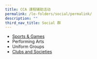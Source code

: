 ```yaml
---
title: CCA 课程辅助活动
permalink: /le-folders/social/permalink/
description: ""
third_nav_title: Social 群
---
```

* [Sports & Games](https://cms.isomer.gov.sg/sites/moe-poiching/folders/le-folders/subfolders/Social%20%E7%BE%A4/editPage/Sports%20%26%20Games.md)
* Performing Arts
* Uniform Groups
* [Clubs and Societies](https://cms.isomer.gov.sg/sites/moe-poiching/folders/le-folders/subfolders/Social%20%E7%BE%A4/editPage/Clubs%20and%20Societies.md)